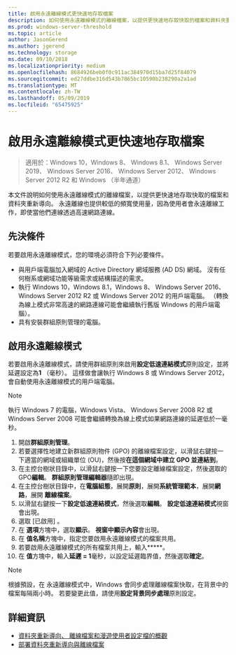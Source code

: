 ```yaml
---
title: 啟用永遠離線模式更快速地存取檔案
description: 如何使用永遠離線模式的離線檔案，以提供更快速地存取快取的檔案和資料夾重新導向。
ms.prod: windows-server-threshold
ms.topic: article
author: JasonGerend
ms.author: jgerend
ms.technology: storage
ms.date: 09/10/2018
ms.localizationpriority: medium
ms.openlocfilehash: 8684926beb0f0c911ac384970d15ba7d25f84079
ms.sourcegitcommit: ed27ddbe316d543b7865bc10590b238290a2a1ad
ms.translationtype: MT
ms.contentlocale: zh-TW
ms.lasthandoff: 05/09/2019
ms.locfileid: "65475925"
---
```

# <a name="enable-always-offline-mode-for-faster-access-to-files"></a>啟用永遠離線模式更快速地存取檔案

>適用於：Windows 10，Windows 8、 Windows 8.1、 Windows Server 2019、 Windows Server 2016、 Windows Server 2012、 Windows Server 2012 R2 和 Windows （半年通道）

本文件說明如何使用永遠離線模式的離線檔案，以提供更快速地存取快取的檔案和資料夾重新導向。 永遠離線也提供較低的頻寬使用量，因為使用者會永遠離線工作，即使當他們連線透過高速網路連線。

## <a name="prerequisites"></a>先決條件

若要啟用永遠離線模式，您的環境必須符合下列必要條件。

- 與用戶端電腦加入網域的 Active Directory 網域服務 (AD DS) 網域。 沒有任何樹系或網域功能等級需求或結構描述的需求。
- 執行 Windows 10，Windows 8.1，Windows 8、 Windows Server 2016、 Windows Server 2012 R2 或 Windows Server 2012 的用戶端電腦。 （轉換為線上模式非常高速的網路連線可能會繼續執行舊版 Windows 的用戶端電腦）。
- 具有安裝群組原則管理的電腦。

## <a name="enable-always-offline-mode"></a>啟用永遠離線模式

若要啟用永遠離線模式，請使用群組原則來啟用**設定低速連結模式**原則設定，並將延遲設定為**1** （毫秒）。 這樣做會讓執行 Windows 8 或 Windows Server 2012，會自動使用永遠離線模式的用戶端電腦。

>[!NOTE]
>執行 Windows 7 的電腦，Windows Vista、 Windows Server 2008 R2 或 Windows Server 2008 可能會繼續轉換為線上模式如果網路連線的延遲低於一毫秒。

1. 開啟**群組原則管理**。
2. 若要選擇性地建立新群組原則物件 (GPO) 的離線檔案設定，以滑鼠右鍵按一下適當的網域或組織單位 (OU)，然後按**在這個網域中建立 GPO 並連結到**。
3. 在主控台樹狀目錄中，以滑鼠右鍵按一下您要設定離線檔案設定，然後選取的 GPO**編輯**。 **群組原則管理編輯器**隨即出現。
4. 在主控台樹狀目錄中，在**電腦組態**，展開**原則**，展開**系統管理範本**，展開**網路**，展開 **離線檔案**。
5. 以滑鼠右鍵按一下**設定低速連結模式**，然後選取**編輯**。 **設定低速連結模式**視窗會出現。
6. 選取 [已啟用]  。
7. 在 **選項**方塊中，選取**顯示**。 **視窗中顯示內容**會出現。
8. 在 **值名稱**方塊中，指定您要啟用永遠離線模式的檔案共用。
9. 若要啟用永遠離線模式的所有檔案共用上，輸入**\***。
10. 在 **值**方塊中，輸入**延遲 = 1**毫秒，以設定延遲臨界值，然後選取**確定**。

>[!NOTE]
>根據預設，在 永遠離線模式中，Windows 會同步處理離線檔案快取，在背景中的檔案每隔兩小時。 若要變更此值，請使用**設定背景同步處理**原則設定。

## <a name="more-information"></a>詳細資訊

* [資料夾重新導向、 離線檔案和漫遊使用者設定檔的概觀](folder-redirection-rup-overview.md)
* [部署資料夾重新導向與離線檔案](deploy-folder-redirection.md)
